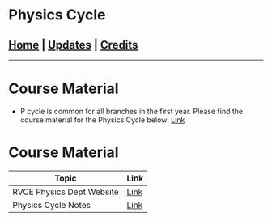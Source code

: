 # Physics Cycle

## [Home](../main/index.md) | [Updates](../main/updates.md) | [Credits](../main/credits.md)

---

# Course Material

- P cycle is common for all branches in the first year.
  Please find the course material for the Physics Cycle below:
  [Link](https://drive.google.com/drive/folders/1zWimgh62ND2MWNGqiaH9iGqh9dbCnjdr?usp=sharing)

# Course Material

| Topic                | Link                                                     |
| -------------------- | -------------------------------------------------------- |
| RVCE Physics Dept Website | [Link](https://physicsrvce.wordpress.com)                |
| Physics Cycle Notes        | [Link](https://physicsrvce.wordpress.com/physics-notes/) |
